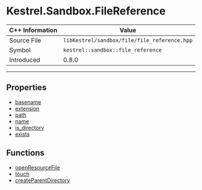 
# Kestrel.Sandbox.FileReference

| C++ Information | Value |
| --- | --- |
| Source File | `libKestrel/sandbox/file/file_reference.hpp` |
| Symbol | `kestrel::sandbox::file_reference` |
| Introduced | 0.8.0 |


---

## Properties

 - [basename](basename.md)
 - [extension](extension.md)
 - [path](path.md)
 - [name](name.md)
 - [is_directory](is_directory.md)
 - [exists](exists.md)

## Functions

 - [openResourceFile](openResourceFile.md)
 - [touch](touch.md)
 - [createParentDirectory](createParentDirectory.md)

